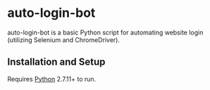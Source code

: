 # auto-login-bot
auto-login-bot is a basic Python script for automating website login (utilizing Selenium and ChromeDriver).

## Installation and Setup

Requires [Python](https://www.python.org/) 2.7.11+ to run.
